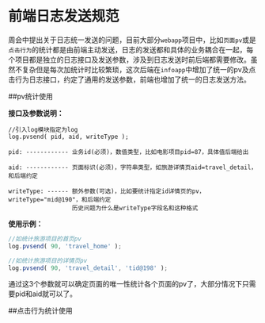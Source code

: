 前端日志发送规范
=========

周会中提出关于日志统一发送的问题，目前大部分`webapp`项目中，比如`页面pv`或是`点击行为`的统计都是由前端主动发送，日志的发送都和具体的业务耦合在一起，每个项目都是独立的日志接口及发送参数，涉及到日志发送时前后端都需要修改。虽然不复杂但是每次加统计时比较繁琐，这次后端在`infoapp`中增加了统一的pv及点击行为日志接口，约定了通用的发送参数，前端也增加了统一的日志发送方法。

##pv统计使用

**接口及参数说明：**
```
//引入log模块指定为log
log.pvsend( pid, aid, writeType );

pid: ------------ 业务id(必须)，数值类型，比如电影项目pid=87，具体值后端给出

aid: ------------ 页面标识(必须)，字符串类型，如旅游详情页aid=travel_detail，和后端约定

writeType: ------ 额外参数(可选)，比如要统计指定id详情页的pv，writeType="mid@190"，和后端约定
                  历史问题为什么是writeType字段名和这种格式
```

**使用示例：**
```javascript
//如统计旅游项目的首页pv
log.pvsend( 90, 'travel_home' );

//如统计旅游项目的详情页pv
log.pvsend( 90, 'travel_detail', 'tid@198' );
```


通过这3个参数就可以确定页面的唯一性统计各个页面的pv了，大部分情况下只需要pid和aid就可以了。

##点击行为统计使用









